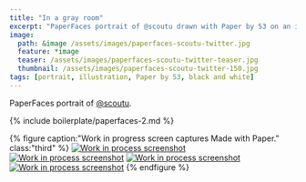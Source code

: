 ```yaml
---
title: "In a gray room"
excerpt: "PaperFaces portrait of @scoutu drawn with Paper by 53 on an iPad."
image: 
  path: &image /assets/images/paperfaces-scoutu-twitter.jpg 
  feature: *image
  teaser: /assets/images/paperfaces-scoutu-twitter-teaser.jpg
  thumbnail: /assets/images/paperfaces-scoutu-twitter-150.jpg
tags: [portrait, illustration, Paper by 53, black and white]
---
```


PaperFaces portrait of [@scoutu](https://twitter.com/scoutu).

{% include boilerplate/paperfaces-2.md %}

{% figure caption:"Work in progress screen captures Made with Paper." class:"third" %}
[![Work in process screenshot](/assets/images/paperfaces-scoutu-process-1-600.jpg)](/assets/images/paperfaces-scoutu-process-1-lg.jpg) [![Work in process screenshot](/assets/images/paperfaces-scoutu-process-2-600.jpg)](/assets/images/paperfaces-scoutu-process-2-lg.jpg) [![Work in process screenshot](/assets/images/paperfaces-scoutu-process-3-600.jpg)](/assets/images/paperfaces-scoutu-process-3-lg.jpg) [![Work in process screenshot](/assets/images/paperfaces-scoutu-process-4-600.jpg)](/assets/images/paperfaces-scoutu-process-4-lg.jpg)
{% endfigure %}
